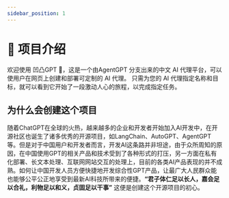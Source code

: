 ```yaml
---
sidebar_position: 1
---
```


# 🤖 项目介绍
欢迎使用 凹凸GPT 👋，这是一个由AgentGPT 分支出来的中文 AI 代理平台，可以使用户在网页上创建和部署可定制的 AI 代理。
只需为您的 AI 代理指定名称和目标，就可以看到它开始了一段激动人心的旅程，以完成指定任务。

## 为什么会创建这个项目
随着ChatGPT在全球的火热，越来越多的企业和开发者开始加入AI开发中，在开源社区也诞生了诸多优秀的开源项目，如LangChain、AutoGPT、AgentGPT等。但是对于中国用户和开发者而言，开发AI这条路并非坦途，由于众所周知的原因，在中国使用GPT的相关产品和技术受到了各种形式的打压，另一方面在私有化部署、长文本处理、互联网网站交互的处理上，目前的各类AI产品表现的并不成熟。如何让中国开发人员方便快捷地开发综合性GPT产品，让最广大人民群众能也能够公平公正地享受到最新AI科技所带来的便捷。**“君子体仁足以长人，嘉会足以合礼，利物足以和义，贞固足以干事”**
这便是创建这个开源项目的初心。